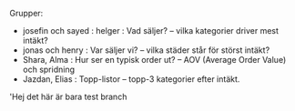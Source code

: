 Grupper: 
* josefin och sayed : helger : Vad säljer? – vilka kategorier driver mest intäkt?
* jonas och henry  : Var säljer vi? – vilka städer står för störst intäkt?
* Shara, Alma : Hur ser en typisk order ut? – AOV (Average Order Value) och spridning 
* Jazdan, Elias : Topp-listor – topp-3 kategorier efter intäkt. 

'Hej det här är bara test branch 
